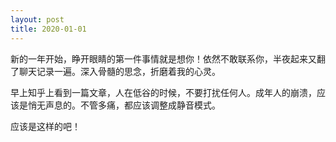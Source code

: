 ```yaml
---
layout: post
title: 2020-01-01
---
```


新的一年开始，睁开眼睛的第一件事情就是想你！依然不敢联系你，半夜起来又翻了聊天记录一遍。深入骨髓的思念，折磨着我的心灵。

早上知乎上看到一篇文章，人在低谷的时候，不要打扰任何人。成年人的崩溃，应该是悄无声息的。不管多痛，都应该调整成静音模式。

应该是这样的吧！